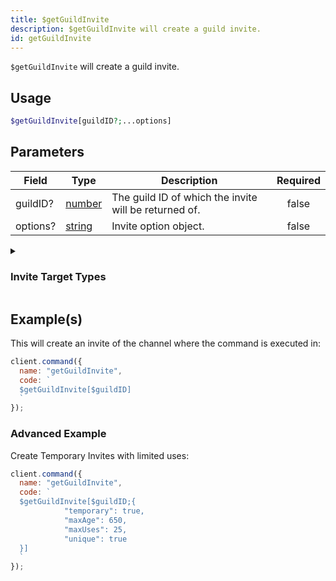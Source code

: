 ```yaml
---
title: $getGuildInvite
description: $getGuildInvite will create a guild invite.
id: getGuildInvite
---
```


`$getGuildInvite` will create a guild invite.

## Usage

```php
$getGuildInvite[guildID?;...options]
```

## Parameters

| Field    | Type                                                                                              | Description                                           | Required |
| -------- | ------------------------------------------------------------------------------------------------- | ----------------------------------------------------- | :------: |
| guildID? | [number](https://developer.mozilla.org/en-US/docs/Web/JavaScript/Reference/Global_Objects/Number) | The guild ID of which the invite will be returned of. |  false   |
| options? | [string](https://developer.mozilla.org/en-US/docs/Web/JavaScript/Reference/Global_Objects/String) | Invite option object.                                 |  false   |

<details>
  <summary><h3> Invite Target Types </h3></summary>

| TYPE                 | VALUE |
| -------------------- | ----- |
| STREAM               | 1     |
| EMBEDDED_APPLICATION | 2     |

</details>

## Example(s)

This will create an invite of the channel where the command is executed in:

```javascript
client.command({
  name: "getGuildInvite",
  code: `
  $getGuildInvite[$guildID]
  `
});
```

### Advanced Example

Create Temporary Invites with limited uses:

```javascript
client.command({
  name: "getGuildInvite",
  code: `
  $getGuildInvite[$guildID;{
            "temporary": true,
            "maxAge": 650,
            "maxUses": 25,
            "unique": true
  }]
  `
});
```
